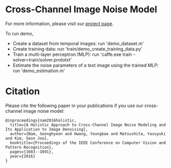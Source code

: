 # Cross-Channel Image Noise Model
For more information, please visit our [project page](http://snam.ml/research/ccnoise).

To run demo,
- Create a dataset from temporal images: run 'demo_dataset.m'
- Create training data: run 'train/demo_create_training_data.py'
- Train a multi-layer perceptron (MLP): run 'caffe.exe train -solver=train/solver.prototxt'
- Estimate the noise parameters of a test image using the trained MLP: run 'demo_estimation.m'

# Citation
Please cite the following paper in your publications if you use our cross-channel image noise model:

    @inproceedings{nam2016holistic,
      title={A Holistic Approach to Cross-Channel Image Noise Modeling and Its Application to Image Denoising},
      author={Nam, Seonghyeon and Hwang, Youngbae and Matsushita, Yasuyuki and Kim, Seon Joo},
      booktitle={Proceedings of the IEEE Conference on Computer Vision and Pattern Recognition},
      pages={1683--1691},
      year={2016}
    }